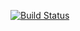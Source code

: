 [![Build Status](https://travis-ci.org/de-codersco/coderscode-play.svg?branch=master)](https://travis-ci.org/de-codersco/coderscode-play)
